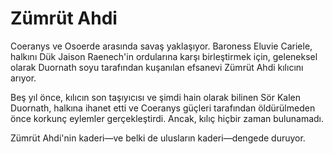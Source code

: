 # Zümrüt Ahdi

Coeranys ve Osoerde arasında savaş yaklaşıyor. Baroness Eluvie Cariele, halkını Dük Jaison Raenech'in ordularına karşı birleştirmek için, geleneksel olarak Duornath soyu tarafından kuşanılan efsanevi Zümrüt Ahdi kılıcını arıyor.

Beş yıl önce, kılıcın son taşıyıcısı ve şimdi hain olarak bilinen Sör Kalen Duornath, halkına ihanet etti ve Coeranys güçleri tarafından öldürülmeden önce korkunç eylemler gerçekleştirdi. Ancak, kılıç hiçbir zaman bulunamadı.

Zümrüt Ahdi'nin kaderi—ve belki de ulusların kaderi—dengede duruyor.